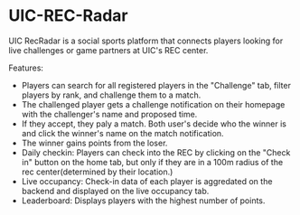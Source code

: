 # UIC-REC-Radar

UIC RecRadar is a social sports platform that connects players looking for live challenges or game partners at UIC's REC center.

Features:

- Players can search for all registered players in the "Challenge" tab, filter players by rank, and challenge them to a match.
- The challenged player gets a challenge notification on their homepage with the challenger's name and proposed time.
- If they accept, they paly a match. Both user's decide who the winner is and click the winner's name on the match notification.
- The winner gains points from the loser.
- Daily checkin: Players can check into the REC by clicking on the "Check in" button on the home tab, but only if they are in a 100m radius of the rec center(determined by their location.)
- Live occupancy: Check-in data of each player is aggredated on the backend and displayed on the live occupancy tab.
- Leaderboard: Displays players with the highest number of points.
